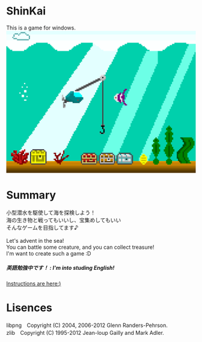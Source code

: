 # ShinKai
This is a game for windows.<br />
<img src="Shinkai/Media/ShinKai.png"><br />

# Summary
小型潜水を駆使して海を探検しよう！<br />
海の生き物と戦ってもいいし、宝集めしてもいい<br />
そんなゲームを目指してます♪<br />
<br />
Let's advent in the sea!<br />
You can battle some creature, and you can collect treasure!<br />
I'm want to create such a game :D<br />

<h5>英語勉強中です！ : I'm into studing English!</h5>

<a href="https://github.com/nitorionedan/ShinKai/wiki">Instructions are here:)</a><br>

# Lisences
libpng　Copyright (C) 2004, 2006-2012 Glenn Randers-Pehrson.<br />
zlib　Copyright (C) 1995-2012 Jean-loup Gailly and Mark Adler.<br />